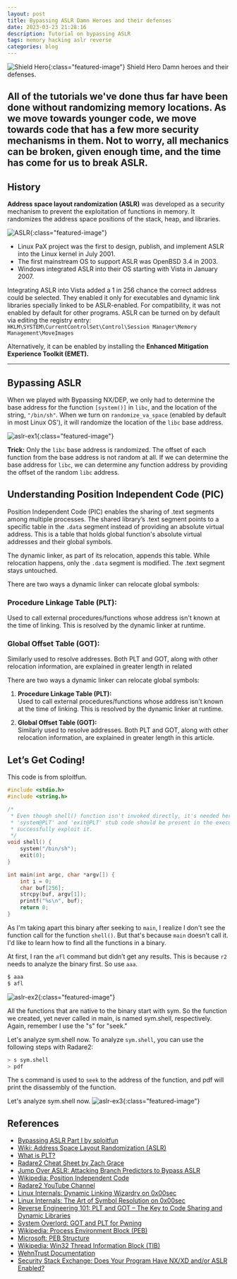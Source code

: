 ```yaml
---
layout: post
title: Bypassing ASLR Damn Heroes and their defenses
date: 2023-03-23 21:28:16
description: Tutorial on bypassing ASLR
tags: memory hacking aslr reverse
categories: blog
---
```


![Shield Hero](/assets/img/shield_hero.png "Shield Hero"){:class="featured-image"} Shield Hero
Damn heroes and their defenses.

All of the tutorials we've done thus far have been done without randomizing memory locations. As we move towards younger code, we move towards code that has a few more security mechanisms in them. Not to worry, all mechanics can be broken, given enough time, and the time has come for us to break ASLR.
---

## History

**Address space layout randomization (ASLR)** was developed as a security mechanism to prevent the exploitation of functions in memory. It randomizes the address space positions of the stack, heap, and libraries.

![ASLR](/assets/img/aslr-osx.png "ASLR"){:class="featured-image"}

- Linux PaX project was the first to design, publish, and implement ASLR into the Linux kernel in July 2001.
- The first mainstream OS to support ASLR was OpenBSD 3.4 in 2003.
- Windows integrated ASLR into their OS starting with Vista in January 2007.

Integrating ASLR into Vista added a 1 in 256 chance the correct address could be selected. They enabled it only for executables and dynamic link libraries specially linked to be ASLR-enabled. For compatibility, it was not enabled by default for other programs. ASLR can be turned on by default via editing the registry entry:
`HKLM\SYSTEM\CurrentControlSet\Control\Session Manager\Memory Management\MoveImages`


Alternatively, it can be enabled by installing the **Enhanced Mitigation Experience Toolkit (EMET).**

---

## Bypassing ASLR

When we played with Bypassing NX/DEP, we only had to determine the base address for the function `[system()]` in `libc`, and the location of the string, `"/bin/sh"`. When we turn on `randomize_va_space` (enabled by default in most Linux OS'), it will randomize the location of the `libc` base address.

![aslr-ex1](/assets/img/aslr-ex1.png "aslr-ex1"){:class="featured-image"}


**Trick:** Only the `libc` base address is randomized. The offset of each function from the base address is not random at all. If we can determine the base address for `libc`, we can determine any function address by providing the offset of the random `libc` address.

## Understanding Position Independent Code (PIC)
Position Independent Code (PIC) enables the sharing of .text segments among multiple processes. The shared library’s .text segment points to a specific table in the `.data` segment instead of providing an absolute virtual address. This is a table that holds global function's absolute virtual addresses and their global symbols.

The dynamic linker, as part of its relocation, appends this table. While relocation happens, only the `.data` segment is modified. The .text segment stays untouched.

There are two ways a dynamic linker can relocate global symbols:

### Procedure Linkage Table (PLT):
Used to call external procedures/functions whose address isn't known at the time of linking. This is resolved by the dynamic linker at runtime.

### Global Offset Table (GOT):
Similarly used to resolve addresses. Both PLT and GOT, along with other relocation information, are explained in greater length in related

There are two ways a dynamic linker can relocate global symbols:

1. **Procedure Linkage Table (PLT):**  
   Used to call external procedures/functions whose address isn't known at the time of linking. This is resolved by the dynamic linker at runtime.

2. **Global Offset Table (GOT):**  
   Similarly used to resolve addresses. Both PLT and GOT, along with other relocation information, are explained in greater length in this article.



## Let’s Get Coding!

This code is from sploitfun.

```c
#include <stdio.h>
#include <string.h>

/*
 * Even though shell() function isn't invoked directly, it's needed here since
 * 'system@PLT' and 'exit@PLT' stub code should be present in the executable to
 * successfully exploit it.
 */
void shell() {
    system("/bin/sh");
    exit(0);
}

int main(int argc, char *argv[]) {
    int i = 0;
    char buf[256];
    strcpy(buf, argv[1]);
    printf("%s\n", buf);
    return 0;
}
```

As I'm taking apart this binary after seeking to `main`, I realize I don't see the function call for the function `shell()`. But that's because `main` doesn't call it. I'd like to learn how to find all the functions in a binary.  

At first, I ran the `afl` command but didn’t get any results. This is because `r2` needs to analyze the binary first. So use `aaa`.

```bash
$ aaa
$ afl
```
![aslr-ex2](/assets/img/aslr-ex2.png "aslr-ex2"){:class="featured-image"}

All the functions that are native to the binary start with sym. So the function we created, yet never called in main, is named sym.shell, respectively. Again, remember I use the "s" for "seek."

Let's analyze sym.shell now.
To analyze `sym.shell`, you can use the following steps with Radare2:

```bash
> s sym.shell
> pdf
```

The s command is used to `seek` to the address of the function, and pdf will print the disassembly of the function.

Let's analyze sym.shell now.
![aslr-ex3](/assets/img/aslr-ex3.png "aslr-ex3"){:class="featured-image"}


## References

- [Bypassing ASLR Part I by sploitfun](https://sploitfun.wordpress.com/2015/05/08/bypassing-aslr-part-i/)
- [Wiki: Address Space Layout Randomization (ASLR)](https://en.wikipedia.org/wiki/Address_space_layout_randomization)
- [What is PLT?](https://reverseengineering.stackexchange.com/questions/1992/what-is-plt-got)
- [Radare2 Cheat Sheet by Zach Grace](https://zachgrace.com/cheat_sheets/radare2.html)
- [Jump Over ASLR: Attacking Branch Predictors to Bypass ASLR](https://chris-magistrado-c74h.squarespace.com/s/Jump-Over-ASLR-Attacking-Branch-Predictors-to-Bypass-ASLR.pdf)
- [Wikipedia: Position Independent Code](https://en.wikipedia.org/wiki/Position-independent_code)
- [Radare2 YouTube Channel](https://www.youtube.com/channel/UClcE-kVhqyiHCcjYwcpfj9w)
- [Linux Internals: Dynamic Linking Wizardry on 0x00sec](https://0x00sec.org/t/linux-internals-dynamic-linking-wizardry/1082)
- [Linux Internals: The Art of Symbol Resolution on 0x00sec](https://0x00sec.org/t/linux-internals-the-art-of-symbol-resolution/1488)
- [Reverse Engineering 101: PLT and GOT – The Key to Code Sharing and Dynamic Libraries](https://www.technovelty.org/linux/plt-and-got-the-key-to-code-sharing-and-dynamic-libraries.html)
- [System Overlord: GOT and PLT for Pwning](https://systemoverlord.com/2017/03/19/got-and-plt-for-pwning.html)
- [Wikipedia: Process Environment Block (PEB)](https://en.wikipedia.org/wiki/Process_Environment_Block)
- [Microsoft: PEB Structure](https://msdn.microsoft.com/en-us/library/windows/desktop/aa813706(v=vs.85).aspx)
- [Wikipedia: Win32 Thread Information Block (TIB)](https://en.wikipedia.org/wiki/Win32_Thread_Information_Block)
- [WehnTrust Documentation](https://wehntrust.codeplex.com/SourceControl/latest#documentation/README.txt)
- [Security Stack Exchange: Does Your Program Have NX/XD and/or ASLR Enabled?](https://security.stackexchange.com/questions/58528/how-can-i-check-if-a-mac-application-has-nx-or-aslr-enabled)
